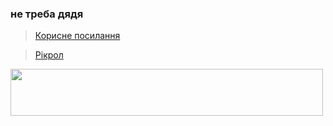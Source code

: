 ### не треба дядя

> [Корисне посилання](https://www.youtube.com/watch?v=dQw4w9WgXcQ) 

> [Рікрол](https://beno.uk/random/cute_cat/) 


<img src="https://i.imgflip.com/64rgt9.jpg" width="500" height="75" />
